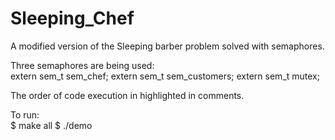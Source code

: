 # Sleeping_Chef
A modified version of the Sleeping barber problem solved with semaphores.

Three semaphores are being used:  
extern sem_t sem_chef;
extern sem_t sem_customers;
extern sem_t mutex;  

The order of code execution in highlighted in comments.  

To run:  
$ make all
$ ./demo